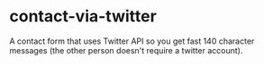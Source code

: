 contact-via-twitter
===================

A contact form that uses Twitter API so you get fast 140 character messages (the other person doesn't require a twitter account).